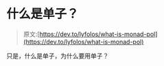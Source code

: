 # 什么是单子？

> 原文:[https://dev.to/lyfolos/what-is-monad-pol](https://dev.to/lyfolos/what-is-monad-pol)

只是，什么是单子，为什么要用单子？